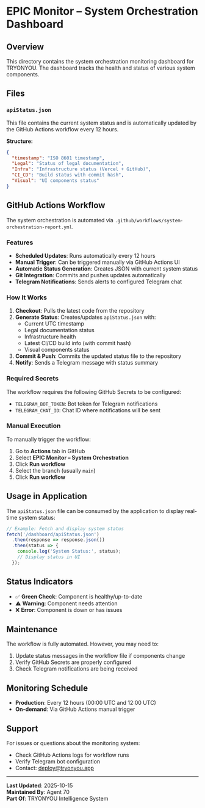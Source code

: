# EPIC Monitor – System Orchestration Dashboard

## Overview

This directory contains the system orchestration monitoring dashboard for TRYONYOU. The dashboard tracks the health and status of various system components.

## Files

### `apiStatus.json`

This file contains the current system status and is automatically updated by the GitHub Actions workflow every 12 hours.

**Structure:**
```json
{
  "timestamp": "ISO 8601 timestamp",
  "Legal": "Status of legal documentation",
  "Infra": "Infrastructure status (Vercel + GitHub)",
  "CI_CD": "Build status with commit hash",
  "Visual": "UI components status"
}
```

## GitHub Actions Workflow

The system orchestration is automated via `.github/workflows/system-orchestration-report.yml`.

### Features

- **Scheduled Updates**: Runs automatically every 12 hours
- **Manual Trigger**: Can be triggered manually via GitHub Actions UI
- **Automatic Status Generation**: Creates JSON with current system status
- **Git Integration**: Commits and pushes updates automatically
- **Telegram Notifications**: Sends alerts to configured Telegram chat

### How It Works

1. **Checkout**: Pulls the latest code from the repository
2. **Generate Status**: Creates/updates `apiStatus.json` with:
   - Current UTC timestamp
   - Legal documentation status
   - Infrastructure health
   - Latest CI/CD build info (with commit hash)
   - Visual components status
3. **Commit & Push**: Commits the updated status file to the repository
4. **Notify**: Sends a Telegram message with status summary

### Required Secrets

The workflow requires the following GitHub Secrets to be configured:

- `TELEGRAM_BOT_TOKEN`: Bot token for Telegram notifications
- `TELEGRAM_CHAT_ID`: Chat ID where notifications will be sent

### Manual Execution

To manually trigger the workflow:

1. Go to **Actions** tab in GitHub
2. Select **EPIC Monitor – System Orchestration**
3. Click **Run workflow**
4. Select the branch (usually `main`)
5. Click **Run workflow**

## Usage in Application

The `apiStatus.json` file can be consumed by the application to display real-time system status:

```javascript
// Example: Fetch and display system status
fetch('/dashboard/apiStatus.json')
  .then(response => response.json())
  .then(status => {
    console.log('System Status:', status);
    // Display status in UI
  });
```

## Status Indicators

- ✅ **Green Check**: Component is healthy/up-to-date
- ⚠️ **Warning**: Component needs attention
- ❌ **Error**: Component is down or has issues

## Maintenance

The workflow is fully automated. However, you may need to:

1. Update status messages in the workflow file if components change
2. Verify GitHub Secrets are properly configured
3. Check Telegram notifications are being received

## Monitoring Schedule

- **Production**: Every 12 hours (00:00 UTC and 12:00 UTC)
- **On-demand**: Via GitHub Actions manual trigger

## Support

For issues or questions about the monitoring system:

- Check GitHub Actions logs for workflow runs
- Verify Telegram bot configuration
- Contact: deploy@tryonyou.app

---

**Last Updated**: 2025-10-15  
**Maintained By**: Agent 70  
**Part Of**: TRYONYOU Intelligence System
